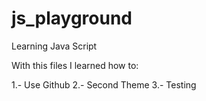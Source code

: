 # js_playground
Learning Java Script


With this files I learned how to:

1.- Use Github
2.- Second Theme
3.- Testing